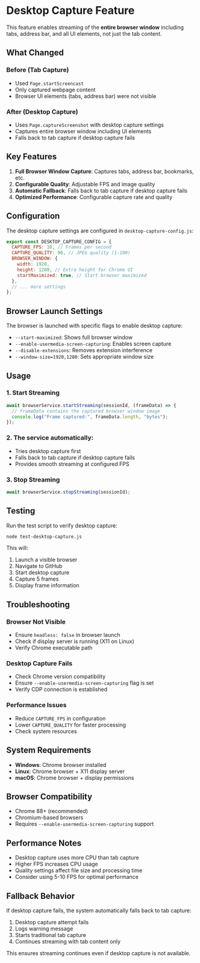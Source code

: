 # Desktop Capture Feature

This feature enables streaming of the **entire browser window** including tabs, address bar, and all UI elements, not just the tab content.

## What Changed

### Before (Tab Capture)

- Used `Page.startScreencast`
- Only captured webpage content
- Browser UI elements (tabs, address bar) were not visible

### After (Desktop Capture)

- Uses `Page.captureScreenshot` with desktop capture settings
- Captures entire browser window including UI elements
- Falls back to tab capture if desktop capture fails

## Key Features

1. **Full Browser Window Capture**: Captures tabs, address bar, bookmarks, etc.
2. **Configurable Quality**: Adjustable FPS and image quality
3. **Automatic Fallback**: Falls back to tab capture if desktop capture fails
4. **Optimized Performance**: Configurable capture rate and quality

## Configuration

The desktop capture settings are configured in `desktop-capture-config.js`:

```javascript
export const DESKTOP_CAPTURE_CONFIG = {
  CAPTURE_FPS: 10, // Frames per second
  CAPTURE_QUALITY: 90, // JPEG quality (1-100)
  BROWSER_WINDOW: {
    width: 1920,
    height: 1280, // Extra height for Chrome UI
    startMaximized: true, // Start browser maximized
  },
  // ... more settings
};
```

## Browser Launch Settings

The browser is launched with specific flags to enable desktop capture:

- `--start-maximized`: Shows full browser window
- `--enable-usermedia-screen-capturing`: Enables screen capture
- `--disable-extensions`: Removes extension interference
- `--window-size=1920,1280`: Sets appropriate window size

## Usage

### 1. Start Streaming

```javascript
await browserService.startStreaming(sessionId, (frameData) => {
  // frameData contains the captured browser window image
  console.log("Frame captured:", frameData.length, "bytes");
});
```

### 2. The service automatically:

- Tries desktop capture first
- Falls back to tab capture if desktop capture fails
- Provides smooth streaming at configured FPS

### 3. Stop Streaming

```javascript
await browserService.stopStreaming(sessionId);
```

## Testing

Run the test script to verify desktop capture:

```bash
node test-desktop-capture.js
```

This will:

1. Launch a visible browser
2. Navigate to GitHub
3. Start desktop capture
4. Capture 5 frames
5. Display frame information

## Troubleshooting

### Browser Not Visible

- Ensure `headless: false` in browser launch
- Check if display server is running (X11 on Linux)
- Verify Chrome executable path

### Desktop Capture Fails

- Check Chrome version compatibility
- Ensure `--enable-usermedia-screen-capturing` flag is set
- Verify CDP connection is established

### Performance Issues

- Reduce `CAPTURE_FPS` in configuration
- Lower `CAPTURE_QUALITY` for faster processing
- Check system resources

## System Requirements

- **Windows**: Chrome browser installed
- **Linux**: Chrome browser + X11 display server
- **macOS**: Chrome browser + display permissions

## Browser Compatibility

- Chrome 88+ (recommended)
- Chromium-based browsers
- Requires `--enable-usermedia-screen-capturing` support

## Performance Notes

- Desktop capture uses more CPU than tab capture
- Higher FPS increases CPU usage
- Quality settings affect file size and processing time
- Consider using 5-10 FPS for optimal performance

## Fallback Behavior

If desktop capture fails, the system automatically falls back to tab capture:

1. Desktop capture attempt fails
2. Logs warning message
3. Starts traditional tab capture
4. Continues streaming with tab content only

This ensures streaming continues even if desktop capture is not available.




